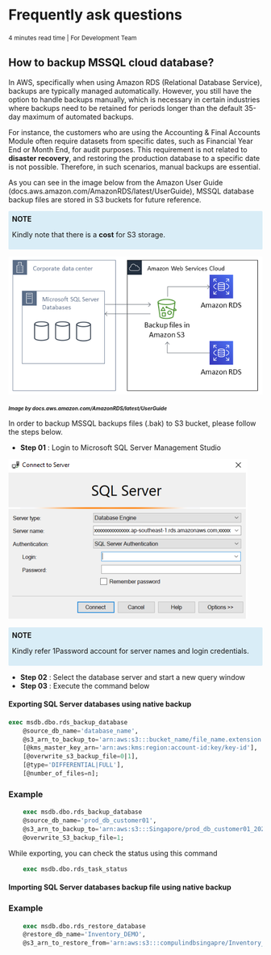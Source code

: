 <link rel="stylesheet" href="https://cdnjs.cloudflare.com/ajax/libs/font-awesome/5.15.1/css/all.min.css">


# Frequently ask questions
<span style="font-size:12px;">4 minutes read time | For Development Team</span>

## How to backup MSSQL cloud database?

In AWS, specifically when using Amazon RDS (Relational Database Service), backups are typically managed automatically. However, you still have the option to handle backups manually, which is necessary in certain industries where backups need to be retained for periods longer than the default 35-day maximum of automated backups. 

For instance, the customers who are using the Accounting & Final Accounts Module often require datasets from specific dates, such as Financial Year End or Month End, for audit purposes. This requirement is not related to **disaster recovery**, and restoring the production database to a specific date is not possible. Therefore, in such scenarios, manual backups are essential.

As you can see in the image below from the Amazon User Guide (docs.aws.amazon.com/AmazonRDS/latest/UserGuide), MSSQL database backup files are stored in S3 buckets for future reference.

<div style="background-color:#D9EDF7; border-left:0px solid #31708F; padding:0.5em; margin-bottom:1em; border-radius: 2px;">
  <i class="fas fa-info-circle" style="colour : #3d95ba"></i> <strong>NOTE</strong>
  <p>Kindly note that there is a <b>cost</b> for S3 storage.</p>
</div>

![awsBackupImage](/images/aws_bacups.png)

***<span style="font-size:10px;">Image by docs.aws.amazon.com/AmazonRDS/latest/UserGuide</span>***

In order to backup MSSQL backups files (.bak) to S3 bucket, please follow the steps below.

* **Step 01** :  Login to Microsoft SQL Server Management Studio

![SQLServerMngStd](/images/SQLServerMngStd.png)

<div style="background-color:#D9EDF7; border-left:0px solid #31708F; padding:0.5em; margin-bottom:1em; border-radius: 2px;">
  <i class="fas fa-info-circle" style="colour : #3d95ba"></i> <strong>NOTE</strong>
  <p>Kindly refer 1Password account for server names and login credentials.</p>
</div>


* **Step 02** :  Select the database server and start a new query window
* **Step 03** :  Execute the command below
#### Exporting SQL Server databases using native backup

```SQL
exec msdb.dbo.rds_backup_database
	@source_db_name='database_name',
	@s3_arn_to_backup_to='arn:aws:s3:::bucket_name/file_name.extension',
	[@kms_master_key_arn='arn:aws:kms:region:account-id:key/key-id'],	
	[@overwrite_s3_backup_file=0|1],
	[@type='DIFFERENTIAL|FULL'],
	[@number_of_files=n];
```

### Example
``` SQL
    exec msdb.dbo.rds_backup_database 
    @source_db_name='prod_db_customer01', 
    @s3_arn_to_backup_to='arn:aws:s3:::Singapore/prod_db_customer01_2024_Apr_24.bak',
    @overwrite_S3_backup_file=1;
```

While exporting, you can check the status using this command
``` SQL
    exec msdb.dbo.rds_task_status
```

#### Importing SQL Server databases backup file using native backup
### Example

``` SQL
    exec msdb.dbo.rds_restore_database
    @restore_db_name='Inventory_DEMO',
    @s3_arn_to_restore_from='arn:aws:s3:::compulindbsingapre/Inventory_JC30JAN2020.bak'
```
